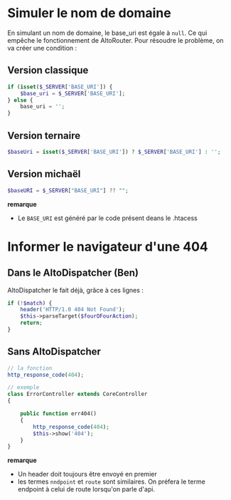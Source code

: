 # Simuler le nom de domaine

En simulant un nom de domaine, le base_uri est égale à `null`. Ce qui empêche le fonctionnement de AltoRouter. Pour résoudre le problème, on va créer une condition :

## Version classique
```php
if (isset($_SERVER['BASE_URI']) {
    $base_uri = $_SERVER['BASE_URI'];
} else {
    base_uri = '';
}
```

## Version ternaire
```php
$baseUri = isset($_SERVER['BASE_URI']) ? $_SERVER['BASE_URI'] : '';
```
## Version michaël
```php
$baseURI = $_SERVER["BASE_URI"] ?? "";
```

**remarque**
- Le `BASE_URI` est généré par le code présent deans le .htacess

# Informer le navigateur d'une 404

## Dans le AltoDispatcher (Ben)
AltoDispatcher le fait déjà, grâce à ces lignes :
```php
if (!$match) {
    header('HTTP/1.0 404 Not Found');
    $this->parseTarget($fourOFourAction);
    return;
}
```

## Sans AltoDispatcher
```php
// la fonction 
http_response_code(404);

// exemple
class ErrorController extends CoreController
{

    public function err404()
    {
        http_response_code(404);
        $this->show('404');
    }
}
```
**remarque**
- Un header doit toujours être envoyé en premier
- les termes `nndpoint` et `route` sont similaires. On préfera le terme endpoint à celui de route lorsqu'on parle d'api.